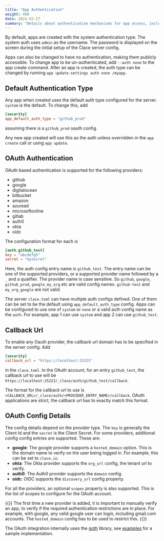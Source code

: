 ```yaml
---
title: "App Authentication"
weight: 400
date: 2024-03-27
summary: "Details about authentication mechanisms for app access, including OAuth based auth"
---
```


By default, apps are created with the system authentication type. The system auth uses `admin` as the username. The password is displayed on the screen during the initial setup of the Clace server config.

Apps can also be changed to have no authentication, making them publicly accessible. To change app to be un-authenticated, add `--auth none` to the app create command. After an app is created, the auth type can be changed by running `app update-settings auth none /myapp`.

## Default Authentication Type

Any app when created uses the default auth type configured for the server. `system` is the default. To change this, add

```toml {filename="clace.toml"}
[security]
app_default_auth_type = "github_prod"
```

assuming there is a `github_prod` oauth config.

Any new app created will use this as the auth unless overridden in the `app create` call or using `app update`.

## OAuth Authentication

OAuth based authentication is supported for the following providers:

- github
- google
- digitalocean
- bitbucket
- amazon
- azuread
- microsoftonline
- gitlab
- auth0
- okta
- oidc

The configuration format for each is

```toml {filename="clace.toml"}
[auth.github_test]
key = "abcdefgh"
secret = "mysecret"
```

Here, the auth config entry name is `github_test`. The entry name can be one of the supported providers, or a supported provider name followed by a `_` and a qualifier. The provider name is case sensitive. So `github`, `google`, `github_prod`, `google_my_org` etc are valid config names. `github-test` and `my_org_google` are not valid.

The server `clace.toml` can have multiple auth configs defined. One of them can be set to be the default using `app_default_auth_type` config. Apps can be configured to use one of `system` or `none` or a valid auth config name as the `auth`. For example, app 1 can use `system` and app 2 can use `github_test`.

## Callback Url

To enable any Oauth provider, the callback url domain has to be specified in the server config. Add

```toml {filename="clace.toml"}
[security]
callback_url = "https://localhost:25223"
```

in the `clace.toml`. In the OAuth account, for an entry `github_test`, the callback url to use will be `https://localhost:25223/_clace/auth/github_test/callback`.

The format for the callback url to use is `<CALLBACK_URL>/_clace/auth/<PROVIDER_ENTRY_NAME>/callback`. OAuth applications are strict, the callback url has to exactly match this format.

## OAuth Config Details

The config details depend on the provider type. The `key` is generally the Client Id and the `secret` is the Client Secret. For some providers, additional config config entries are supported. These are:

- **google**: The google provider supports a `hosted_domain` option. This is the domain name to verify on the user being logged in. For example, this can be set to `clace.io`.
- **okta**: The Okta provider supports the `org_url` config, the tenant url to verify.
- **auth0**: The Auth0 provider supports the `domain` config.
- **oidc**: OIDC supports the `discovery_url` config property.

For all the providers, an optional `scopes` property is also supported. This is the list of scopes to configure for the OAuth account.

{{<callout type="warning" >}}
The first time a new provider is added, it is important to manually verify an app, to verify if the required authentication restrictions are in place. For example, with google, any valid google user can login, including gmail.com accounts. The `hosted_domain` config has to be used to restrict this.
{{</callout>}}

The OAuth integration internally uses the [goth](https://github.com/markbates/goth) library, see [examples](https://github.com/markbates/goth/blob/master/examples/main.go) for a sample implementation.

